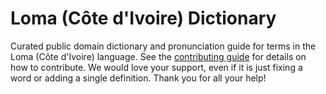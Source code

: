 
# Loma (Côte d'Ivoire) Dictionary

Curated public domain dictionary and pronunciation guide for terms in the Loma (Côte d'Ivoire) language. See the [contributing guide](https://github.com/drumworkteam/term/blob/make/.github/contributing.md) for details on how to contribute. We would love your support, even if it is just fixing a word or adding a single definition. Thank you for all your help!